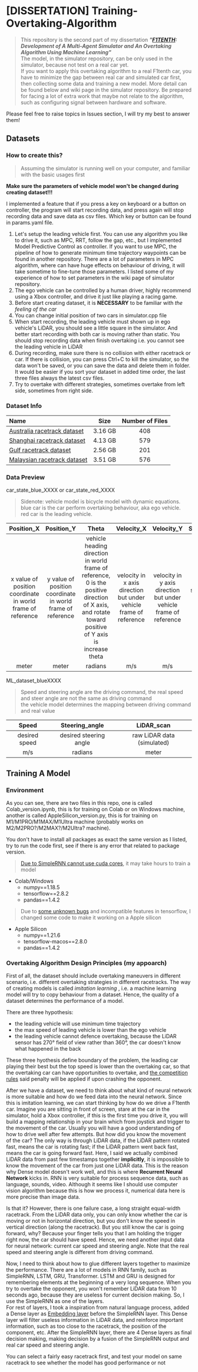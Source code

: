 # [DISSERTATION] Training-Overtaking-Algorithm


> This repository is the second part of my dissertation ***"[F1TENTH](https://f1tenth.org/index.html): Development of A Multi-Agent Simulator and An Overtaking Algorithm Using Machine Learning"***  
> The model, in the simulator repository, can be only used in the simulator, because not test on a real car yet.   
> If you want to apply this overtaking algorithm to a real F1tenth car, you have to minimize the gap between real car and simulated car first, then collecting some data and training a new model. More detail can be found below and wiki page in the simulator repository. Be prepared for facing a lot of extra work that maybe not relate to the algorithm, such as configuring signal between hardware and software.

Please feel free to raise topics in Issues section, I will try my best to answer them!


## Datasets


### How to create this?


> Assuming the simulator is running well on your computer, and familiar with the basic usages first

**Make sure the parameters of vehicle model won't be changed during creating dataset!!!**

I implemented a feature that if you press a key on keyboard or a button on controller, the program will start recording data, and press again will stop recording data and save data as csv files. Which key or button can be found in params.yaml file.  

1. Let's setup the leading vehicle first. You can use any algorithm you like to drive it, such as MPC, RRT, follow the gap, etc., but I implemented Model Predictive Control as controller. If you want to use MPC, the pipeline of how to generate minimum time trajectory waypoints can be found in another repository. There are a lot of parameters in MPC algorithm, where can have huge effects on behaviour of driving, it will take sometime to fine-tune those parameters. I listed some of my experience of how to set parameters in the wiki page of simulator repository.  
2. The ego vehicle can be controlled by a human driver, highly recommend using a Xbox controller, and drive it just like playing a racing game.   
3. Before start creating dataset, it is **NECESSARY** to be familiar with *the feeling of the car*  
4. You can change initial position of two cars in simulator.cpp file    
5. When start recording, the leading vehicle must shown up in ego vehicle's LiDAR, you should see a little square in the simulator. And better start recording with both car is moving rather than static. You should stop recording data when finish overtaking i.e. you cannot see the leading vehicle in LiDAR   
6. During recording, make sure there is no collision with either racetrack or car. If there is collision, you can press Ctrl+C to kill the simulator, so the data won't be saved, or you can save the data and delete them in folder. It would be easier if you sort your dataset in added time order, the last three files always the latest csv files.
7. Try to overtake with different strategies, sometimes overtake from left side, sometimes from right side.

### Dataset Info


| Name | Size | Number of Files |
| :--- | --- | :---: |
| [Australia racetrack dataset](https://drive.google.com/drive/folders/15dC_8rJeR8NdOGdYL9UcydJbIoYOcNKv?usp=sharing)  | 3.16 GB | 408 |
| [Shanghai racetrack dataset](https://drive.google.com/drive/folders/1LTy3OdV9xb5wfOrsg5az78shDPH4PdlK?usp=sharing) | 4.13 GB | 579 |
| [Gulf racetrack dataset](https://drive.google.com/drive/folders/1n7G9ZCKGhQVXsBCFU-rgMqVMhx6Wda88?usp=sharing) | 2.56 GB | 201 |
| [Malaysian racetrack dataset](https://drive.google.com/drive/folders/1BNZFJpgWyqisEXyiZrBeysqKMa03_5Eu?usp=sharing) | 3.51 GB | 576 |


### Data Preview


car_state_blue_XXXX or car_state_red_XXXX  

> Sidenote: vehicle model is bicycle model with dynamic equations.  
> blue car is the car perform overtaking behaviour, aka ego vehicle.  
> red car is the leading vehicle.  


| Position_X | Position_Y | Theta | Velocity_X | Velocity_Y | Steering_angle | Angular_velocity | slip_angle |
| :---: | :----: | :---: | :---: | :---: | :---: | :---: | :---: |
| x value of position coordinate in world frame of reference | y value of position coordinate in world frame of reference | vehicle heading direction in world frame of reference, 0 is the positive direction of X axis, and rotate toward positive of Y axis is increase theta | velocity in x axis direction but under vehicle frame of reference | velocity in y axis direction but under vehicle frame of reference | steering angle of the front wheels | angular velocity of center point of mass | slip angle of front wheels |
| meter | meter | radians | m/s | m/s | radians | dθ/dt | radians |


ML_dataset_blueXXXX

> Speed and steering angle are the driving command, the real speed and steer angle are not the same as driving command  
> the vehicle model determines the mapping between driving command and real value   

| Speed | Steering_angle | LiDAR_scan |
| :---: | :---: | :---: |
| desired speed | desired steering angle | raw LiDAR data (simulated) |
| m/s | radians | meter |


## Training A Model


### Environment


As you can see, there are two files in this repo, one is called Colab_version.ipynb, this is for training on Colab or on Windows machine,   
another is called AppleSilicon_version.py, this is for training on M1/M1PRO/M1MAX/M1Ultra machine (probably works on M2/M2PRO?/M2MAX?/M2Ultra? machine).   

You don't have to install all packages as exact the same version as I listed, try to run the code first, see if there is any error that related to package version.  

> [Due to SimpleRNN cannot use cuda cores](https://www.tensorflow.org/guide/keras/rnn#performance_optimization_and_cudnn_kernels), it may take hours to train a model

- Colab/Windows
  - numpy==1.18.5
  - tensorflow==2.8.2
  - pandas==1.4.2

> Due to [some unknown bugs](https://github.com/tensorflow/tensorflow/issues/56082) and incompatible features in tensorflow, I changed some code to make it working on a Apple silicon

- Apple Silicon
  - numpy==1.21.6
  - tensorflow-macos==2.8.0
  - pandas==1.4.2


### Overtaking Algorithm Design Principles (my appoarch)


First of all, the dataset should include overtaking maneuvers in different scenario, i.e. different overtaking strategies in different racetracks. The way of creating models is called *imitation learning* , i.e. a machine learning model will try to copy behaviour from a dataset. Hence, the quality of a dataset determines the performance of a model. 

There are three hypothesis:   
- the leading vehicle will use minimum time trajectory
- the max speed of leading vehicle is lower than the ego vehicle
- the leading vehicle cannot defence overtaking, because the LiDAR sensor has 270° field of view rather than 360°, the car doesn't know what happened in the back

These three hyothesis define boundary of the problem, the leading car playing their best but the top speed is lower than the overtaking car, so that the overtaking car can have opportunities to overtake, and [the competition rules](https://icra2022-race.f1tenth.org/rules.html) said penalty will be applied if upon crashing the opponent.  

After we have a dataset, we need to think about what kind of neural network is more suitable and how do we feed data into the neural network. Since this is imitation learning, we can start thinking by how do we drive a F1tenth car. Imagine you are sitting in front of screen, stare at the car in the simulator, hold a Xbox controller, if this is the first time you drive it, you will build a mapping relationship in your brain which from joystick and trigger to the movement of the car. Usually you will have a good understanding of how to drive well after few attempts. But how did you know the movement of the car? The only way is through LiDAR data, if the LiDAR pattern rotated fast, means the car is rotating fast; if the LiDAR pattern went back fast, means the car is going forward fast. Here, I said we actually combined LiDAR data from past few timestamps together **implicitly**, it is impossible to know the movement of the car from just one LiDAR data. This is the reason why Dense model doesn't work well, and this is where **Recurrent Neural Network** kicks in. RNN is very suitable for process sequence data, such as language, sounds, video. Although it seems like I should use computer vision algorithm because this is how we process it, numerical data here is more precise than image data.  

Is that it? However, there is one failure case, a long straight equal-width racetrack. From the LiDAR data only, you can only know whether the car is moving or not in horizontal direction, but you don't know the speed in vertical direction (along the racetrack). But you still know the car is going forward, why? Because your finger tells you that I am holding the trigger right now, the car should have speed. Hence, we need another input data for neural network: current car speed and steering angle. Note that the real speed and steering angle is different from driving command.   

Now, I need to think about how to glue different layers together to maximize the performance. There are a lot of models in RNN family, such as SimpleRNN, LSTM, GRU, Transformer. LSTM and GRU is designed for remembering elements at the beginning of a very long sequence. When you try to overtake the opponent, you won't remember LiDAR data from 10 seconds ago, because they are useless for current decision making. So, I use the SimpleRNN as one of the layers.   
For rest of layers, I took a inspiration from natural language process, added a Dense layer as [Embedding layer](https://www.youtube.com/watch?v=OuNH5kT-aD0) before the SimpleRNN layer. This Dense layer will filter useless information in LiDAR data, and reinforce important information, such as too close to the racetrack, the position of the component, etc. After the SimpleRNN layer, there are 4 Dense layers as final decision making, making decision by a fusion of the SimpleRNN output and real car speed and steering angle.  


You can select a fairly easy racetrack first, and test your model on same racetrack to see whether the model has good performance or not
